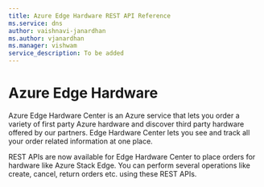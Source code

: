 ```yaml
---
title: Azure Edge Hardware REST API Reference
ms.service: dns
author: vaishnavi-janardhan
ms.author: vjanardhan
ms.manager: vishwam
service_description: To be added
---
```


# Azure Edge Hardware

Azure Edge Hardware Center is an Azure service that lets you order a variety of first party Azure hardware and discover third party hardware offered by our partners. Edge Hardware Center lets you see and track all your order related information at one place.

 
REST APIs are now available for Edge Hardware Center to place orders for hardware like Azure Stack Edge. You can perform several operations like create, cancel, return orders etc. using these REST APIs.

